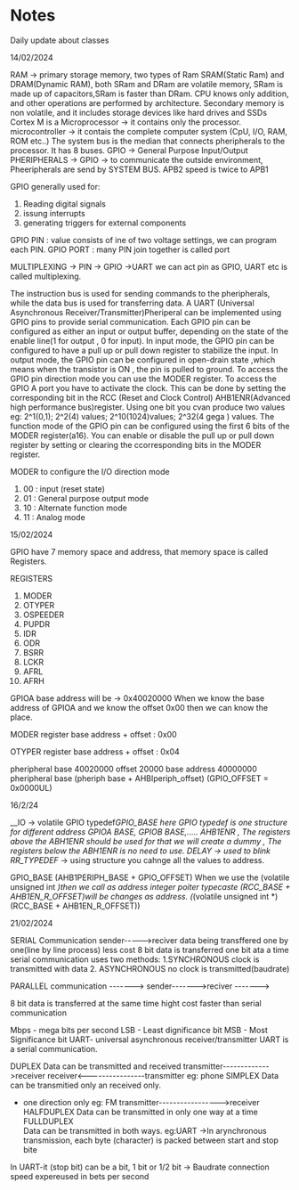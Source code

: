 # Notes
Daily update about classes

14/02/2024

RAM -> primary storage memory, two types of Ram SRAM(Static Ram) and DRAM(Dynamic RAM), both SRam and DRam are volatile memory, SRam is made up of capacitors,SRam is faster than DRam.
CPU knows only addition, and other operations are performed by architecture.
Secondary memory is non volatile, and it includes storage devices like hard drives and SSDs
Cortex M is a Microprocessor -> it contains only the processor.
microcontroller -> it contais the complete computer system (CpU, I/O, RAM, ROM etc..)
The system bus is the median that connects  pheripherals to the processor. It has 8 buses.
GPIO -> General Purpose Input/Output
PHERIPHERALS -> GPIO -> to communicate the outside environment, Pheeripherals are send by SYSTEM BUS.
APB2 speed is twice to APB1

GPIO generally used for:
1. Reading digital signals
2. issung interrupts
3. generating triggers for external components

GPIO PIN :
         value consists of ine of two voltage settings, we can program each PIN.
GPIO PORT :
         many PIN join together is called port

MULTIPLEXING -> PIN -> GPIO
                     ->UART
            we can act pin  as GPIO, UART etc is called multiplexing.

The instruction bus is used for sending commands to the pheripherals, while the data bus is used for transferring data.
A UART (Universal Asynchronous Receiver/Transmitter)Pheriperal can be implemented using GPIO pins to provide serial communication.
Each GPIO pin can be configured as either an input or output buffer, depending on the state of the enable line(1 for output , 0 for input).
In input mode,  the GPIO pin can be configured to have a pull up or pull down register to stabilize the input.
In output mode, the  GPIO pin can be configured in open-drain state ,which means when the transistor is ON , the pin is pulled to ground.
To access the  GPIO pin direction mode you can use the MODER register.
To access the GPIO A port you have to activate the clock. This can be done by setting the corresponding  bit in the RCC (Reset and Clock Control) AHB1ENR(Advanced high performance bus)register.
Using one bit you cvan produce two values eg: 2^1(0,1); 2^2(4) values; 2^10(1024)values; 2^32(4 gega ) values.
The function mode of the GPIO pin can be configured using the first 6 bits of the MODER register(a16).
You can enable or disable the pull up or pull down register by setting or clearing the ccorresponding bits in the MODER register.

MODER
to configure the I/O direction mode
1. 00 : input (reset state)
2. 01 : General purpose output mode
3. 10 : Alternate function mode
4. 11 : Analog mode

15/02/2024

GPIO have 7 memory space and address, that memory space is called Registers.

REGISTERS
1. MODER
2. OTYPER
3. OSPEEDER
4. PUPDR
5. IDR
6. ODR
7. BSRR
8. LCKR
9. AFRL
10. AFRH

GPIOA base address will be -> 0x40020000
When we know the base address of GPIOA and we know the offset 0x00 then we can know the place.

MODER register
base address + offset : 0x00

OTYPER register
base address + offset : 0x04

pheripheral base 40020000
                 offset 20000
base address    40000000
                pheripheral base (pheriph base + AHBIperiph_offset)
         (GPIO_OFFSET = 0x0000UL)

16/2/24

__IO -> volatile
GPIO typedef*GPIO_BASE
here GPIO typedef is one structure for different address GPIOA BASE, GPIOB BASE,.....
AHB1ENR , The registers above the ABH1ENR  should be used for that we will create a dummy , The registers below the ABH1ENR  is no need to use.
DELAY -> used to blink
RR_TYPEDEF* -> using structure you cahnge all the values to address.

GPIO_BASE (AHB1PERIPH_BASE + GPIO_OFFSET)
When we use the (volatile unsigned int *)then we call as address
integer poiter typecaste (RCC_BASE + AHB1EN_R_OFFSET)will be changes as address.
(*(volatile unsigned int *)(RCC_BASE + AHB1EN_R_OFFSET))

21/02/2024

SERIAL Communication
sender----->reciver
data being transffered  one by one(line by line process)
less cost
8 bit data is transferred one bit ata a time
serial communication uses two methods: 
1.SYNCHRONOUS
clock is transmitted with data
2. ASYNCHRONOUS
no clock is transmitted(baudrate)

PARALLEL communication
      ------->
sender------->reciver
      ------->

8 bit data is transferred at the same time
hight cost
faster than serial communication

Mbps - mega bits per second
LSB - Least dignificance bit
MSB - Most Significance bit
UART- universal asynchronous receiver/transmitter
UART is a serial communication.

DUPLEX
Data can be transmitted and received
               transmitter------------->receiver
               receiver<----------------transmitter
eg: phone
SIMPLEX
Data can be transmitied only an received only.
- one direction only
eg: FM
           transmitter----------------->receiver
HALFDUPLEX
Data can be transmitted in only one way at a time
FULLDUPLEX         
Data can be transmitted in both ways.
eg:UART
→In arynchronous transmission, each byte (character) is packed between start and stop bite

In UART-it (stop bit) can be a bit, 1 bit or 1/2 bit
→ Baudrate
connection speed expereused in bets per second
